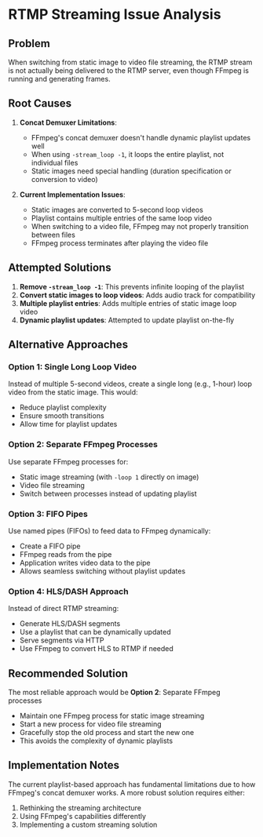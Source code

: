 # RTMP Streaming Issue Analysis

## Problem

When switching from static image to video file streaming, the RTMP stream is not actually being delivered to the RTMP server, even though FFmpeg is running and generating frames.

## Root Causes

1. **Concat Demuxer Limitations**:

   - FFmpeg's concat demuxer doesn't handle dynamic playlist updates well
   - When using `-stream_loop -1`, it loops the entire playlist, not individual files
   - Static images need special handling (duration specification or conversion to video)

2. **Current Implementation Issues**:
   - Static images are converted to 5-second loop videos
   - Playlist contains multiple entries of the same loop video
   - When switching to a video file, FFmpeg may not properly transition between files
   - FFmpeg process terminates after playing the video file

## Attempted Solutions

1. **Remove `-stream_loop -1`**: This prevents infinite looping of the playlist
2. **Convert static images to loop videos**: Adds audio track for compatibility
3. **Multiple playlist entries**: Adds multiple entries of static image loop video
4. **Dynamic playlist updates**: Attempted to update playlist on-the-fly

## Alternative Approaches

### Option 1: Single Long Loop Video

Instead of multiple 5-second videos, create a single long (e.g., 1-hour) loop video from the static image. This would:

- Reduce playlist complexity
- Ensure smooth transitions
- Allow time for playlist updates

### Option 2: Separate FFmpeg Processes

Use separate FFmpeg processes for:

- Static image streaming (with `-loop 1` directly on image)
- Video file streaming
- Switch between processes instead of updating playlist

### Option 3: FIFO Pipes

Use named pipes (FIFOs) to feed data to FFmpeg dynamically:

- Create a FIFO pipe
- FFmpeg reads from the pipe
- Application writes video data to the pipe
- Allows seamless switching without playlist updates

### Option 4: HLS/DASH Approach

Instead of direct RTMP streaming:

- Generate HLS/DASH segments
- Use a playlist that can be dynamically updated
- Serve segments via HTTP
- Use FFmpeg to convert HLS to RTMP if needed

## Recommended Solution

The most reliable approach would be **Option 2**: Separate FFmpeg processes

- Maintain one FFmpeg process for static image streaming
- Start a new process for video file streaming
- Gracefully stop the old process and start the new one
- This avoids the complexity of dynamic playlists

## Implementation Notes

The current playlist-based approach has fundamental limitations due to how FFmpeg's concat demuxer works. A more robust solution requires either:

1. Rethinking the streaming architecture
2. Using FFmpeg's capabilities differently
3. Implementing a custom streaming solution
